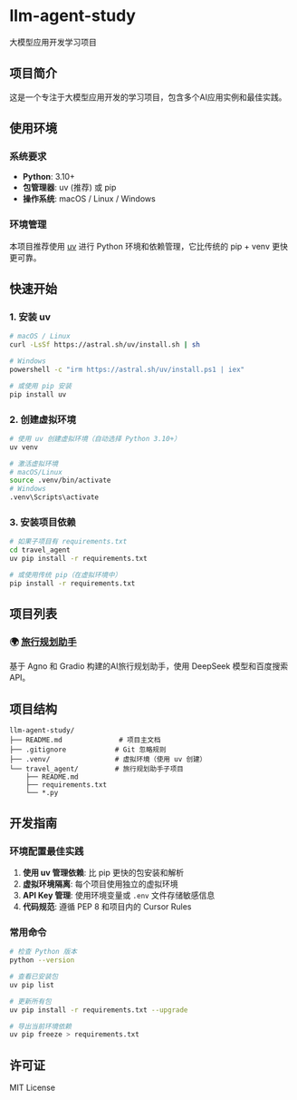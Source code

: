 # llm-agent-study

大模型应用开发学习项目

## 项目简介

这是一个专注于大模型应用开发的学习项目，包含多个AI应用实例和最佳实践。

## 使用环境

### 系统要求

- **Python**: 3.10+
- **包管理器**: uv (推荐) 或 pip
- **操作系统**: macOS / Linux / Windows

### 环境管理

本项目推荐使用 [uv](https://github.com/astral-sh/uv) 进行 Python 环境和依赖管理，它比传统的 pip + venv 更快更可靠。

## 快速开始

### 1. 安装 uv

```bash
# macOS / Linux
curl -LsSf https://astral.sh/uv/install.sh | sh

# Windows
powershell -c "irm https://astral.sh/uv/install.ps1 | iex"

# 或使用 pip 安装
pip install uv
```

### 2. 创建虚拟环境

```bash
# 使用 uv 创建虚拟环境（自动选择 Python 3.10+）
uv venv

# 激活虚拟环境
# macOS/Linux
source .venv/bin/activate
# Windows
.venv\Scripts\activate
```

### 3. 安装项目依赖

```bash
# 如果子项目有 requirements.txt
cd travel_agent
uv pip install -r requirements.txt

# 或使用传统 pip（在虚拟环境中）
pip install -r requirements.txt
```

## 项目列表

### 🌍 [旅行规划助手](./travel_agent/README.md)

基于 Agno 和 Gradio 构建的AI旅行规划助手，使用 DeepSeek 模型和百度搜索API。

## 项目结构

```
llm-agent-study/
├── README.md              # 项目主文档
├── .gitignore            # Git 忽略规则
├── .venv/                # 虚拟环境（使用 uv 创建）
└── travel_agent/         # 旅行规划助手子项目
    ├── README.md
    ├── requirements.txt
    └── *.py
```

## 开发指南

### 环境配置最佳实践

1. **使用 uv 管理依赖**: 比 pip 更快的包安装和解析
2. **虚拟环境隔离**: 每个项目使用独立的虚拟环境
3. **API Key 管理**: 使用环境变量或 `.env` 文件存储敏感信息
4. **代码规范**: 遵循 PEP 8 和项目内的 Cursor Rules

### 常用命令

```bash
# 检查 Python 版本
python --version

# 查看已安装包
uv pip list

# 更新所有包
uv pip install -r requirements.txt --upgrade

# 导出当前环境依赖
uv pip freeze > requirements.txt
```

## 许可证

MIT License

